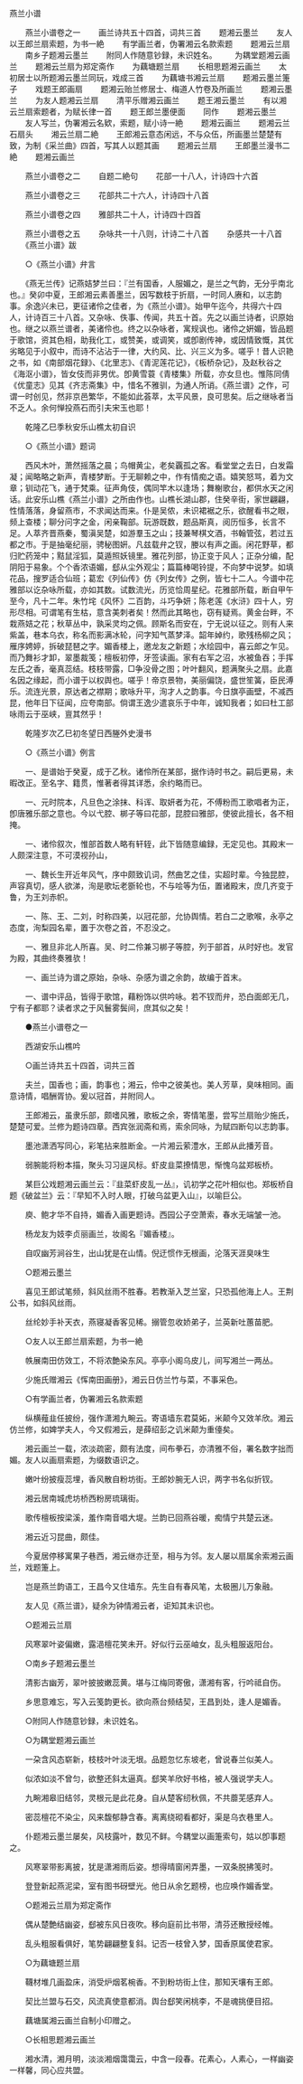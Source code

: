 <!-- { "loadSidebar": true } -->
燕兰小谱


　　燕兰小谱卷之一
　　画兰诗共五十四首，词共三首
　　题湘云墨兰
　　友人以王郎兰扇索题，为书一絶
　　有学画兰者，伪署湘云名款索题
　　题湘云兰扇
　　南乡子题湘云墨兰
　　附同人作随意钞録，未识姓名。
　　为耦堂题湘云画兰
　　题湘云兰扇为郑定斋作
　　为藕塘题兰扇
　　长相思题湘云画兰
　　太初居士以所题湘云墨兰同玩，戏成三首
　　为藕塘书湘云兰扇
　　题湘云墨兰箑子
　　戏题王郎画扇
　　题湘云贻兰修居士、梅道人竹卷及所画兰
　　题湘云墨兰
　　为友人题湘云兰扇
　　清平乐赠湘云画兰
　　题王湘云墨兰
　　有以湘云兰扇索题者，为赋长律一首
　　题王郎兰墨便面
　　同作
　　题湘云墨兰
　　友人写兰，伪署湘云名欵，索题，赋小诗一絶
　　题湘云画兰
　　题湘云兰石扇头
　　湘云兰扇二絶
　　王郎湘云意态闲远，不与众伍，所画墨兰楚楚有致，为制《采兰曲》四首，写其人以题其画
　　题湘云兰扇
　　王郎墨兰漫书二絶
　　题湘云画兰

　　燕兰小谱卷之二
　　自题二絶句
　　花部一十八人，计诗四十六首

　　燕兰小谱卷之三
　　花部共二十六人，计诗四十八首

　　燕兰小谱卷之四
　　雅部共二十人，计诗四十四首

　　燕兰小谱卷之五
　　杂咏共一十八则，计诗二十八首
　　杂感共一十八首
　　《燕兰小谱》跋

　　○《燕兰小谱》弁言

　　《燕无兰传》记燕姞梦兰曰：『兰有国香，人服媚之，是兰之气韵，无分乎南北也。』癸卯中夏，王郎湘云素善墨兰，因写数枝于折扇，一时同人赓和，以志韵事。余逸兴未已，更征诸伶之佳者，为《燕兰小谱》。始甲午迄今，共得六十四人，计诗百三十八首。又杂咏、佚事、传闻，共五十首。先之以画兰诗者，识原始也。继之以燕兰谱者，美诸伶也。终之以杂咏者，寓规讽也。诸伶之姸媚，皆品题于歌馆，资其色相，助我化工，或赞美，或调笑，或卽剧传神，或因情致慨，其优劣略见于小叙中，而诗不沾沾于一律，大约风、比、兴三义为多。嗟乎！昔人识艳之书，如《南部烟花録》、《北里志》、《青泥莲花记》，《板桥杂记》，及赵秋谷之《海沤小谱》，皆女伎而非男优。卽黄雪蓑《青楼集》所载，亦女旦也。惟陈同倩《优童志》见其《齐志斋集》中，惜名不雅驯，为通人所诮。《燕兰谱》之作，可谓一时创见，然非京邑繁华，不能如此荟萃，太平风景，良可思矣。后之继咏者当不乏人。余何惮投燕石而引夫宋玉也耶！

　　乾隆乙巳季秋安乐山樵太初自识

　　○《燕兰小谱》题词

　　西风木叶，萧然摇落之晨；鸟帽黄尘，老矣覊孤之客。看堂堂之去日，白发霜凝；闻略略之新声，青楼梦断。于无聊赖之中，作有情痴之语。嬉笑怒骂，着为文章；钏动花飞，通于梵乘。征声角伎，偶同竿木以逢场；舞榭歌台，都供水天之闲话。此安乐山樵《燕兰小谱》之所由作也。山樵长湖山郡，住癸辛街，家世翩翩，性情落落，身留燕市，不求闻达而来。仆是吴侬，未识裙裾之乐，欲醒看书之眼，频上查楼；聊分问字之金，闲亲鞠部。玩游既数，题品斯真，阅历恒多，长言不足。人萃齐晋燕秦，蜀滇吴楚，如游羣玉之山；技兼琴棋文酒，书翰管弦，若过五都之市。于是抽毫纪丽，骋秘图姸。凡兹载弁之钗，媵以有声之画。闲花野草，都归贮药笼中；黠鼠淫狐，莫遁照妖镜里。雅花列部，协正变于风人；正杂分编，配阴阳于易象。个个香浓语媚，郄从尘外观尘；篇篇棒喝铃提，不向梦中说梦。如填花品，搜罗适合仙班；葛宏《列仙传》仿《列女传》之例，皆七十二人。今谱中花雅部以讫杂咏所载，亦如其数。试数流光，历览恰周星纪。花雅部所载，断自甲午至今，凡十二年。朱竹垞《风怀》二百韵，斗巧争妍；陈老莲《水浒》四十人，穷形尽相。可谓笔有生枯，意含美刺者矣！然而此其略也，窃有疑焉。黄金台畔，不栽燕姞之花；秋草丛中，孰采灵均之佩。顾斯名而安在，宁无说以征之。则有人来紫盖，巷本乌衣，称名而影满冰轮，问字知气蒸梦泽。韶年婥约，歌残杨柳之风；雁序娉婷，拆破琵琶之字。媚香楼上，邀龙友之新题；水绘园中，喜云郎之乍见。而乃舞衫才卸，翠墨裁笺；檀板初停，牙签读画。家有右军之沼，水被鱼吞；手挥左氏之香，毫真蕊结。枝枝带露，□争没骨之图；叶叶翻风，题满聚头之扇。此嘉名因之缘起，而小谱于以权舆也。嗟乎！帝京景物，美丽偏饶，盛世笙簧，臣民溥乐。流连光景，原达者之襟期；歌咏升平，洵才人之韵事。今日旗亭画壁，不减西昆，他年日下征闻，应夸南部。倘谓王逸少遣哀乐于中年，诚知我者；如曰杜工部咏雨云于巫峡，亶其然乎！

　　乾隆岁次乙巳初冬望日西塍外史漫书

　　○《燕兰小谱》例言

　　一、是谱始于癸夏，成于乙秋。诸伶所在某部，据作诗时书之。嗣后更易，未暇改正。至名字、籍贯，惟著者得其详悉，余约略而已。

　　一、元时院本，凡旦色之涂抹、科诨、取妍者为花，不傅粉而工歌唱者为正，卽唐雅乐部之意也。今以弋腔、梆子等曰花部，昆腔曰雅部，使彼此擅长，各不相掩。

　　一、诸伶叙次，惟部首数人略有轩轾，此下皆随意编録，无定见也。其殿末一人颇深注意，不可漠视孙山，

　　一、魏长生开近年风气，序中颇致讥词，然曲艺之佳，实超时辈。今独昆腔，声容真切，感人欲涕，洵是歌坛老斵轮也，不与哙等为伍，置诸殿末，庶几齐变于鲁，为王刘赤帜。

　　一、陈、王、二刘，时称四美，以冠花部，允协舆情。若白二之歌喉，永亭之态度，洵梨园名辈，置于次卷之首，不忍没之。

　　一、雅旦非北人所喜。吴、时二伶兼习梆子等腔，列于部首，从时好也。发官为殿，其曲终奏雅欤！

　　一、画兰诗为谱之原始，杂咏、杂感为谱之余韵，故编于首末。

　　一、谱中评品，皆得于歌馆，藉粉饰以供吟咏。若不钗而弁，恐白面郎无几，宁有子都耶？读者求之于风鬟雾鬓间，庶其似之矣！

　　●燕兰小谱卷之一

　　西湖安乐山樵吟

　　○画兰诗共五十四首，词共三首

　　夫兰，国香也；画，韵事也；湘云，伶中之彼美也。美人芳草，臭味相同。画意诗情，唱酬胥协。爰以冠首，并附同人。

　　王郎湘云，虽隶乐部，颇嗜风雅，歌板之余，寄情笔墨，尝写兰扇贻少施氏，楚楚可爱。兰修为题诗四章。西宾张润斋和焉，索余同咏，为赋四断句以志韵事。

　　墨池潇洒写同心，彩笔拈来胜断金。一片湘云萦澧水，王郎从此播芳音。

　　弱腕能将粉本描，聚头习习逞风标。虾皮韭菜撩情思，惭愧乌盆郑板桥。

　　某巨公戏题湘云画兰云：『韭菜虾皮乱一丛』，讥初学之花叶相似也。郑板桥自题《破盆兰》云：『早知不入时人眼，打破乌盆更入山』，以喻巨公。

　　庾、鲍才华不自持，媚香入画更题诗。西园公子空萧索，春水无端皱一池。

　　杨龙友为妓李贞丽画兰，妆阁名『媚香楼』。

　　自叹幽芳涧谷生，出山犹是在山情。倪迂惯作无根画，沦落天涯臭味生

　　○题湘云墨兰

　　喜见王郎试笔频，斜风丝雨不胜春。若教渐入芝兰室，只恐孤他海上人。王荆公书，如斜风丝雨。

　　丝纶妙手补天衣，燕寝凝香客见稀。搦管忽收娇弟子，兰英新吐蕙苗肥。

　　○友人以王郎兰扇索题，为书一絶

　　帙展南田仿效工，不将浓艶染东风。亭亭小阁乌皮儿，间写湘兰一两丛。

　　少施氏赠湘云《恽南田画册》，湘云日仿兰竹与菜，不事采色。

　　○有学画兰者，伪署湘云名款索题

　　纵横薤韭任披纷，强作潇湘九畹云。寄语墙东君莫妬，米颠今又效羊欣。湘云仿兰修，如婢学夫人，今又假湘云，是薛绍彭之讥米颠为重儓矣。

　　湘云画兰一载，浓淡疏密，颇有法度，间布拳石，亦清雅不俗，署名数字拙而媚。友人以画扇索题，为缀数语识之。

　　嫩叶纷披瘦蕊埋，香风散自粉坊街。王郎妙腕无人识，两字书名似折钗。

　　湘云居南城虎坊桥西粉房琉璃街。

　　歌传檀板按梁溪，羞作南音唱大堤。兰韵已回燕谷暖，痴情宁共楚云迷。

　　湘云近习昆曲，颇佳。

　　今夏居停移寓果子巷西，湘云继亦迁至，相与为邻。友人屡以扇属余索湘云画兰，戏题箑上。

　　岂是燕兰韵语工，王昌今又住墙东。先生自有春风笔，太极圈儿万象融。

　　友人见《燕兰谱》，疑余为钟情湘云者，讵知其未识也。

　　○题湘云兰扇

　　风寒翠叶姿偏嫩，露浥檀花笑未开。好似行云巫岫女，乱头粗服返阳台。

　　○南乡子题湘云墨兰

　　清影古幽芳，翠叶披披嫩蕊黄。堪与江梅同寄傲，潇湘有客，行吟祗自伤。

　　乡思意难忘，写入云笺韵更长。欲向燕台频结契，王昌到处，逢人是媚香。

　　○附同人作随意钞録，未识姓名。

　　○为耦堂题湘云画兰

　　一朶含风态崭新，枝枝叶叶淡无垠。品题忽忆东坡老，曾说春兰似美人。

　　似浓如淡不曾匀，欲整还斜太逼真。郄笑羊欣好书格，被人强说学夫人。

　　九畹湘皋旧结邻，灵根元是此花身。自从楚客纫秋佩，不共蘼芜感弃人。

　　密蕊檀花不染尘，风来馥郁静含春。离离绕砌看都好，渠是乌衣巷里人。

　　仆题湘云墨兰屡矣，风枝露叶，数见不鲜。今耦堂以画箑索句，姑以卽事题之。

　　风寒翠带影离披，犹是潇湘雨后姿。想得晴窗闲弄墨，一双条脱拂笺时。

　　登登新起燕泥梁，室有图书砑壁光。他日从余乞题榜，也应唤作媚香堂。

　　○题湘云兰扇为郑定斋作

　　偶从楚艶结幽姿，郄被东风日夜吹。移向庭前比书带，清芬还散授经帷。

　　乱头粗服看俱好，笔势翩翩整复斜。记否一枝曾入梦，国香原属使君家。

　　○为藕塘题兰扇

　　韈材堆几画盈床，消受炉烟茗椀香。不到粉坊街上住，那知天壤有王郎。

　　契比兰盟与石交，风流真使意都消。舆台郄笑闲桃李，不是魂挑便目招。

　　藕塘属湘云画兰自制小印赠之。

　　○长相思题湘云画兰

　　湘水清，湘月明，淡淡湘烟霭霭云，中含一段春。花素心，人素心，一样幽姿一样馨，同心应共盟。

